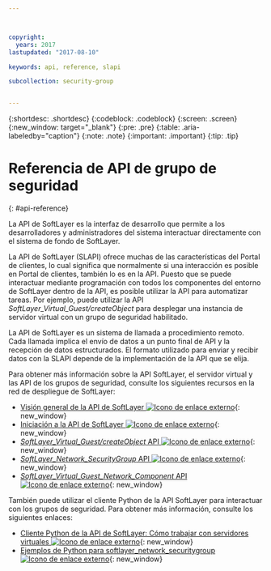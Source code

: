 ```yaml
---



copyright:
  years: 2017
lastupdated: "2017-08-10"

keywords: api, reference, slapi

subcollection: security-group


---
```


{:shortdesc: .shortdesc}
{:codeblock: .codeblock}
{:screen: .screen}
{:new_window: target="_blank"}
{:pre: .pre}
{:table: .aria-labeledby="caption"}
{:note: .note}
{:important: .important}
{:tip: .tip}

# Referencia de API de grupo de seguridad
{: #api-reference}

La API de SoftLayer es la interfaz de desarrollo que permite a los desarrolladores y administradores del sistema interactuar directamente con el sistema de fondo de SoftLayer.

La API de SoftLayer (SLAPI) ofrece muchas de las características del Portal de clientes, lo cual significa que normalmente si una interacción es posible en Portal de clientes, también lo es en la API. Puesto que se puede interactuar mediante programación con todos los componentes del entorno de SoftLayer dentro de la API, es posible utilizar la API para automatizar tareas. Por ejemplo, puede utilizar la API *SoftLayer_Virtual_Guest/createObject* para desplegar una instancia de servidor virtual con un grupo de seguridad habilitado.

La API de SoftLayer es un sistema de llamada a procedimiento remoto. Cada llamada implica el envío de datos a un punto final de API y la recepción de datos estructurados. El formato utilizado para enviar y recibir datos con la SLAPI depende de la implementación de la API que se elija.

Para obtener más información sobre la API SoftLayer, el servidor virtual y las API de los grupos de seguridad, consulte los siguientes recursos en la red de despliegue de SoftLayer:
* [Visión general de la API de SoftLayer ![Icono de enlace externo](../../icons/launch-glyph.svg "Icono de enlace externo")](https://softlayer.github.io/reference/softlayerapi/){: new_window}
* [Iniciación a la API de SoftLayer ![Icono de enlace externo](../../icons/launch-glyph.svg "Icono de enlace externo")](http://sldn.softlayer.com/article/getting-started){: new_window}
* [*SoftLayer_Virtual_Guest/createObject* API ![Icono de enlace externo](../../icons/launch-glyph.svg "Icono de enlace externo")](http://sldn.softlayer.com/reference/services/SoftLayer_Virtual_Guest/createObject){: new_window}
* [*SoftLayer_Network_SecurityGroup* API ![Icono de enlace externo](../../icons/launch-glyph.svg "Icono de enlace externo")](https://sldn.softlayer.com/reference/services/SoftLayer_Network_SecurityGroup){: new_window}
* [*SoftLayer_Virtual_Guest_Network_Component* API ![Icono de enlace externo](../../icons/launch-glyph.svg "Icono de enlace externo")](http://sldn.softlayer.com/reference/services/SoftLayer_Virtual_Guest_Network_Component){: new_window}

También puede utilizar el cliente Python de la API SoftLayer para interactuar con los grupos de seguridad. Para obtener más información, consulte los siguientes enlaces:
* [Cliente Python de la API de SoftLayer: Cómo trabajar con servidores virtuales ![Icono de enlace externo](../../icons/launch-glyph.svg "Icono de enlace externo")](http://softlayer-python.readthedocs.io/en/latest/cli/vs.html){: new_window}
* [Ejemplos de Python para softlayer_network_securitygroup ![Icono de enlace externo](../../icons/launch-glyph.svg "Icono de enlace externo")](https://softlayer.github.io/classes/softlayer_network_securitygroup/){: new_window}
